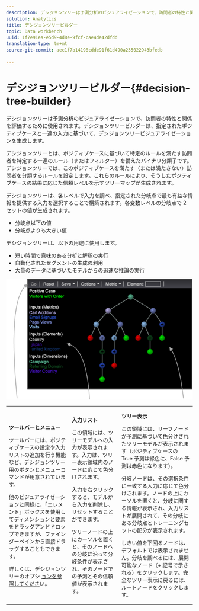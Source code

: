 ```yaml
---
description: デシジョンツリーは予測分析のビジュアライゼーションで、訪問者の特性と関係を評価するために使用されます。デシジョンツリービルダーは、指定されたポジティブケースと一連の入力に基づいて、デシジョンツリービジュアライゼーションを生成します。
solution: Analytics
title: デシジョンツリービルダー
topic: Data workbench
uuid: 1f7e91ea-e5d9-4d8e-9fcf-cae4de42dfdd
translation-type: tm+mt
source-git-commit: aec1f7b14198cdde91f61d490a235022943bfedb

---
```



# デシジョンツリービルダー{#decision-tree-builder}

デシジョンツリーは予測分析のビジュアライゼーションで、訪問者の特性と関係を評価するために使用されます。デシジョンツリービルダーは、指定されたポジティブケースと一連の入力に基づいて、デシジョンツリービジュアライゼーションを生成します。

デシジョンツリーとは、ポジティブケースに基づいて特定のルールを満たす訪問者を特定する一連のルール（またはフィルター）を備えたバイナリ分類子です。デシジョンツリーでは、このポジティブケースを満たす（または満たさない）訪問者を分類するルールを設定します。これらのルールにより、そうしたポジティブケースの結果に応じた信頼レベルを示すツリーマップが生成されます。

デシジョンツリーは、各レベルで入力を調べ、指定された分岐点で最も有益な情報を提供する入力を選択することで構築されます。各変数レベルの分岐点で 2 セットの値が生成されます。

* 分岐点以下の値
* 分岐点よりも大きい値

デシジョンツリーは、以下の用途に使用します。

* 短い時間で意味のある分析と解釈の実行
* 自動化されたセグメントの生成の利用
* 大量のデータに基づいたモデルからの迅速な推論の実行

![](assets/decision_tree_parts.png)

<table id="table_FCC5D63EF8A843D79B2338BD951025EA"> 
 <tbody> 
  <tr> 
   <td colname="col1"> <p><b>ツールバーとメニュー</b> </p> <p>ツールバーには、ポジティブケースの設定や入力リストの追加を行う機能など、デシジョンツリー用のボタンとメニューコマンドが用意されています。 </p> <p>他のビジュアライゼーションと同様に、「<span class="uicontrol">エレメント</span>」ボックスを使用してディメンションと要素をドラッグアンドドロップできますが、ファインダーペインから直接ドラッグすることもできます。 </p> <p>詳しくは、デシジョンツリーのオプシ <a href="../../../../home/c-get-started/c-analysis-vis/c-decision-trees/c-decision-trees-menu.md#concept-bfc4e80651a243d3966cc770b205606c"> ョンを参照してくださ</a>い。 </p> </td> 
   <td colname="col2"> <p><b>入力リスト</b> </p> <p>この領域には、ツリーモデルへの入力が表示されます。入力は、ツリー表示領域内のノードに応じて色分けされます。 </p> <p>入力を右クリックすると、モデルから入力を削除し、リセットすることができます。 </p> <p>ツリーノードの上にカーソルを置くと、そのノードへの分岐に沿って分岐条件が表示され、そのノードでの予測とその信頼値が表示されます。 </p> </td> 
   <td colname="col3"> <p><b>ツリー表示</b> </p> <p>この領域には、リーフノードが予測に基づいて色分けされたツリーモデルが表示されます（ポジティブケースの True 予測は緑色に、False 予測は赤色になります）。 </p> <p>分岐ノードは、その選択条件に一致する入力に応じて色分けされます。ノードの上にカーソルを置くと、分岐に関する情報が表示され、入力リストが展開されて、その分岐にある分岐点とトレーニングセットの配分が表示されます。 </p> <p>しきい値を下回るノードは、デフォルトでは表示されません。分岐を調べるには、展開可能なノード（+ 記号で示される）をクリックします。完全なツリー表示に戻るには、ルートノードをクリックします。 </p> </td> 
  </tr> 
 </tbody> 
</table>

<!-- <a id="section_E800327344194A6DBF37F273D8462E2A"></a> -->

